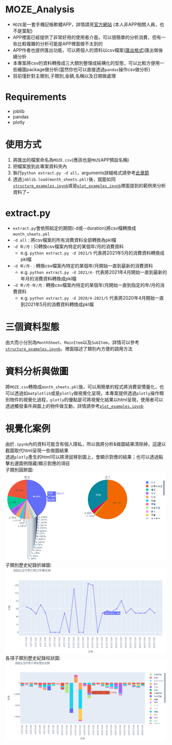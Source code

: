 # MOZE_Analysis
+ ```MOZE```是一套手機記帳軟體APP，詳情請見[官方網站](https://moze.app/) (本人非APP相關人員，也不是葉配)  
+ APP裡面已經提供了非常好用的使用者介面，可以很簡單的分析消費，但有一些比較複雜的分析可能是APP裡面做不太到的  
+ APP作者也提供匯出功能，可以將個人的資料以csv檔案([匯出格式](https://doc.moze.app/feature/import-export#export))匯出做後續分析  
+ 本專案將csv的資料轉換成三大類別整理成結構化的型態，可以比較方便用一些繪圖package做分析(當然你也可以直接透過```pandas```操作csv做分析)  
+ 目前僅針對主類別,子類別,金額,名稱以及日期做處理

# Requirements
+ joblib
+ pandas
+ plotly

# 使用方式
1. 將匯出的檔案命名為```MOZE.csv```(應該也是```MOZE```APP預設名稱)
2. 把檔案放到此專案資料夾內
3. 執行```python extract.py -d all```，arguments詳細格式請參考[此章節](https://github.com/Huang-Jim/MOZE_Analysis#extractpy)
4. 透過```joblib.load(month_sheets.pkl)```後，就能如同[```structure_examples.ipynb```](https://github.com/Huang-Jim/MOZE_Analysis/blob/main/structure_examples.ipynb)或是[```plot_examples.ipynb```](https://github.com/Huang-Jim/MOZE_Analysis/blob/main/plot_examples.ipynb)裡面提到的範例來分析資料了~

# extract.py
+ ```extract.py```會依照給定的期間(-d或--duration)將csv檔轉換成```month_sheets.pkl```
+ ```-d all``` : 將csv檔案的所有消費資料全部轉換為pkl檔
+ ```-d 年/月``` : 只轉換csv檔案內特定的某個年/月的消費資料
  + e.g. ```python extract.py -d 2021/5``` 代表將2021年5月的消費資料轉換成pkl檔
+ ```-d 年/月-``` : 轉換csv檔案內特定的某個年/月開始一直到最新的消費資料
  + e.g. ```python extract.py -d 2021/4-``` 代表將2021年4月開始一直到最新的年月的消費資料轉換成pkl檔
+ ```-d 年/月-年/月``` : 轉換csv檔案內特定的某個年/月開始一直到指定的年/月的消費資料
  + e.g. ```python extract.py -d 2020/4-2021/5``` 代表將2020年4月開始一直到2021年5月的消費資料轉換成pkl檔

# 三個資料型態
由大而小分別為```MonthSheet```、```MainItem```以及```SubItem```，詳情可以參考[```structure_examples.ipynb```](https://github.com/Huang-Jim/MOZE_Analysis/blob/main/structure_examples.ipynb)，裡面描述了類別內方便的調用方法

# 資料分析與做圖
將```MOZE.csv```轉換成```month_sheets.pkl```後，可以用簡單的程式將消費習慣量化，也可以透過如```matplotlib```或是```plotly```做視覺化呈現，本專案提供透過```plotly```操作類別物件的視覺化過程，```plotly```的優點是可將視覺化結果以html呈現，使用者可以透過觸發事件與圖上的物件做互動，詳情請參考[```plot_examples.ipynb```](https://github.com/Huang-Jim/MOZE_Analysis/blob/main/plot_examples.ipynb)

# 視覺化案例 
由於```.ipynb```內的資料可能含有個人隱私，所以我將分析&做圖結果清除掉，這邊以截圖取代html呈現一些做圖結果   
透過```plotly```產生的html可以將滑鼠移到圖上，會顯示對應的結果；也可以透過點擊右邊圖例隱藏/顯示對應的項目   
子類別圓餅圖:    
<img src="/fig_source/fig1.png" alt="子類別圓餅圖" width="500"/>   
子類別歷史紀錄折線圖:  
<img src="/fig_source/fig2.png" alt="子類別歷史紀錄圖" width="500"/>   
各項子類別歷史紀錄柱狀圖:   
<img src="/fig_source/fig3.png" alt="各項子類別歷史紀錄柱狀圖" width="500"/>   

